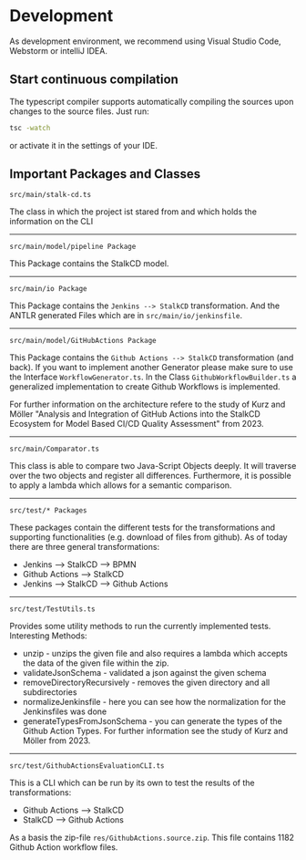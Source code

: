 # Development
As development environment, we recommend using Visual Studio Code, Webstorm or intelliJ IDEA.

## Start continuous compilation
The typescript compiler supports automatically compiling the sources upon changes to the source files.
Just run:

```bash
tsc -watch
```

or activate it in the settings of your IDE.

## Important Packages and Classes
```
src/main/stalk-cd.ts
```
The class in which the project ist stared from and which holds the information on the CLI
___
```
src/main/model/pipeline Package
```
This Package contains the StalkCD model.
___
```
src/main/io Package
```
This Package contains the ```Jenkins --> StalkCD``` transformation.
And the ANTLR generated Files which are in ```src/main/io/jenkinsfile```.
___
```
src/main/model/GitHubActions Package
```
This Package contains the ```Github Actions --> StalkCD``` transformation (and back).
If you want to implement another Generator please make sure to use the Interface ```WorkflowGenerator.ts```.
In the Class ```GithubWorkflowBuilder.ts``` a generalized implementation to create Github Workflows is implemented.

For further information on the architecture refere to the study of Kurz and Möller "Analysis and Integration of GitHub Actions into the StalkCD Ecosystem for Model Based CI/CD Quality Assessment" from 2023.
___
```
src/main/Comparator.ts
```
This class is able to compare two Java-Script Objects deeply.
It will traverse over the two objects and register all differences.
Furthermore, it is possible to apply a lambda which allows for a semantic comparison.
___
```
src/test/* Packages
```
These packages contain the different tests for the transformations and supporting functionalities (e.g. download of files from github).
As of today there are three general transformations:
* Jenkins --> StalkCD --> BPMN
* Github Actions --> StalkCD
* Jenkins --> StalkCD --> Github Actions
___
```
src/test/TestUtils.ts
```
Provides some utility methods to run the currently implemented tests.
Interesting Methods:
* unzip - unzips the given file and also requires a lambda which accepts the data of the given file within the zip.
* validateJsonSchema - validated a json against the given schema
* removeDirectoryRecursively - removes the given directory and all subdirectories
* normalizeJenkinsfile - here you can see how the normalization for the Jenkinsfiles was done
* generateTypesFromJsonSchema - you can generate the types of the Github Action Types. For further information see the study of Kurz and Möller from 2023. 
___
```
src/test/GithubActionsEvaluationCLI.ts
```
This is a CLI which can be run by its own to test the results of the transformations:
* Github Actions --> StalkCD
* StalkCD --> Github Actions

As a basis the zip-file ```res/GithubActions.source.zip```.
This file contains 1182 Github Action workflow files.

